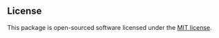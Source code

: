 ## License

This package is open-sourced software licensed under the [MIT license](https://opensource.org/licenses/MIT).